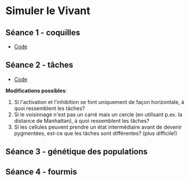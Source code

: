 # Simuler le Vivant


## Séance 1 - coquilles

- [Code](seances/01_rule30.jl)

## Séance 2 - tâches

- [Code](seances/02_salamander.jl)

**Modifications possibles**:

1. Si l'activation et l'inhibition se font uniquement de façon horizontale, à quoi ressemblent les tâches?
2. Si le voisinnage n'est pas un carré mais un cercle (en utilisant p.ex. la distance de Manhattan), à  quoi ressemblent les tâches?
3. Si les cellules peuvent prendre un état intermédiaire avant de devenir pygmentées, est-ce que les tâches sont différentes? (plus difficile!)

## Séance 3 - génétique des populations



## Séance 4 - fourmis


